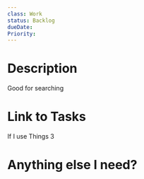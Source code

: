 ```yaml
---
class: Work
status: Backlog
dueDate: 
Priority:
---
```

# Description
Good for searching

# Link to Tasks
If I use Things 3

# Anything else I need?